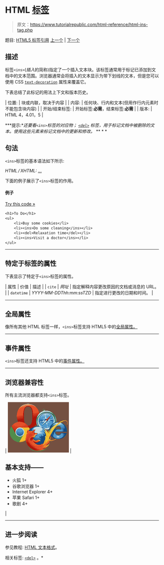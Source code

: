 # HTML <ins>标签</ins>

> 原文：<https://www.tutorialrepublic.com/html-reference/html-ins-tag.php>

题目: [HTML5 标签引用](html5-tags.php) [上一个](html-input-tag.php) | [下一个](html-kbd-tag.php)

## 描述

标签`<ins>`(*插入*的简称)指定了一个插入文本块。该标签通常用于标记已添加到文档中的文本范围。浏览器通常会将插入的文本显示为带下划线的文本，但是您可以使用 CSS [`text-decoration`](../css-reference/css-text-decoration-property.php) 属性来覆盖它。

下表总结了此标记的用法上下文和版本历史。

| 位置: | 块或内联，取决于内容 |
| 内容: | 任何块、行内和文本(但用作行内元素时不能包含块内容) |
| 开始/结束标签: | 开始标签:**必需**，结束标签:**必需** |
| 版本: | HTML 4，4.01，5 |

 ***提示:**还要看`<ins>`标签的对应物； [`<del>`](html-del-tag.php) 标签，用于标记文档中被删除的文本。使用这些元素来标记文档中的更新和修改。*  ** * *

## 句法

`<ins>`标签的基本语法如下所示:

*HTML / XHTML:* <ins datetime="*datetime*"> ... </ins>

下面的例子展示了`<ins>`标签的作用。

#### 例子

[Try this code »](../codelab.php?topic=html&file=ins-tag "Try this code using online Editor")

```
<h1>To Do</h1>
<ul>
    <li>Buy some cookies</li>
    <li><ins>Do some cleaning</ins></li>
    <li><del>Relaxation time</del></li>
    <li><ins>Visit a doctor</ins></li>
</ul>
```

* * *

## 特定于标签的属性

下表显示了特定于`<ins>`标签的属性。

| 属性 | 价值 | 描述 |
| `cite` | *网址* | 指定解释内容更改原因的文档或消息的 URL。 |
| `datetime` | *YYYY-MM-DDThh:mm:ssTZD* | 指定进行更改的日期和时间。 |

* * *

## 全局属性

像所有其他 HTML 标签一样，`<ins>`标签支持 HTML5 中的[全局属性。](html5-global-attributes.php)

* * *

## 事件属性

`<ins>`标签还支持 HTML5 中的[事件属性。](html5-event-attributes.php)

* * *

## 浏览器兼容性

所有主流浏览器都支持`<ins>`标签。

| ![Browsers Icon](img/e9331123c77668c1832e541c2fca1002.png) | 

## 基本支持——

*   火狐 1+
*   谷歌浏览器 1+
*   Internet Explorer 4+
*   苹果 Safari 1+
*   歌剧 4+

 |

* * *

## 进一步阅读

参见教程: [HTML 文本格式](../html-tutorial/html-text-formatting.php)。

相关标签: [`<del>`](html-del-tag.php) 。*